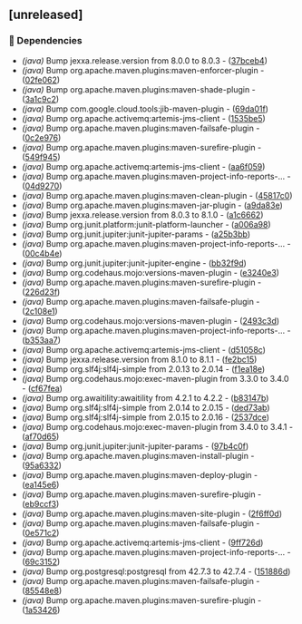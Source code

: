 ## [unreleased]

### 🤖 Dependencies

- *(java)* Bump jexxa.release.version from 8.0.0 to 8.0.3 - ([37bceb4](https://github.com/jexxa-projects/MyJexxaProject/commit/37bceb4c421f6822a071f9f2abab749e6c779585))
- *(java)* Bump org.apache.maven.plugins:maven-enforcer-plugin - ([02fe062](https://github.com/jexxa-projects/MyJexxaProject/commit/02fe062d820150ea184f9df25de97984c781ae19))
- *(java)* Bump org.apache.maven.plugins:maven-shade-plugin - ([3a1c9c2](https://github.com/jexxa-projects/MyJexxaProject/commit/3a1c9c28110a3c7c1d065fb6ae3d3b6a9e13ff4e))
- *(java)* Bump com.google.cloud.tools:jib-maven-plugin - ([69da01f](https://github.com/jexxa-projects/MyJexxaProject/commit/69da01f8d61c633d496ecf0562bf696db5d89216))
- *(java)* Bump org.apache.activemq:artemis-jms-client - ([1535be5](https://github.com/jexxa-projects/MyJexxaProject/commit/1535be5441d6999abe517c0874681cefab561bf5))
- *(java)* Bump org.apache.maven.plugins:maven-failsafe-plugin - ([0c2e976](https://github.com/jexxa-projects/MyJexxaProject/commit/0c2e976cfb5ae117e38ea7f2a87ed13d3fd4546b))
- *(java)* Bump org.apache.maven.plugins:maven-surefire-plugin - ([549f945](https://github.com/jexxa-projects/MyJexxaProject/commit/549f945c5affbfad621eec5f0e0635e2093f4088))
- *(java)* Bump org.apache.activemq:artemis-jms-client - ([aa6f059](https://github.com/jexxa-projects/MyJexxaProject/commit/aa6f059964ce0ea5de4ac75f379282ef4daa57d4))
- *(java)* Bump org.apache.maven.plugins:maven-project-info-reports-… - ([04d9270](https://github.com/jexxa-projects/MyJexxaProject/commit/04d9270f253bc89884aa2203bfa2424e9ae754a3))
- *(java)* Bump org.apache.maven.plugins:maven-clean-plugin - ([45817c0](https://github.com/jexxa-projects/MyJexxaProject/commit/45817c0deadd3d2775a7caa8ba47ddc6feddc73c))
- *(java)* Bump org.apache.maven.plugins:maven-jar-plugin - ([a9da83e](https://github.com/jexxa-projects/MyJexxaProject/commit/a9da83e247f2566030495333d9299e1a58e45b70))
- *(java)* Bump jexxa.release.version from 8.0.3 to 8.1.0 - ([a1c6662](https://github.com/jexxa-projects/MyJexxaProject/commit/a1c666261fff516571a71c2180743c36e07ee8ee))
- *(java)* Bump org.junit.platform:junit-platform-launcher - ([a006a98](https://github.com/jexxa-projects/MyJexxaProject/commit/a006a987404464f00032b9318b1c6916ed4298ed))
- *(java)* Bump org.junit.jupiter:junit-jupiter-params - ([a25b3bb](https://github.com/jexxa-projects/MyJexxaProject/commit/a25b3bb43faeaa99bc77910f452bb685b3c0a67e))
- *(java)* Bump org.apache.maven.plugins:maven-project-info-reports-… - ([00c4b4e](https://github.com/jexxa-projects/MyJexxaProject/commit/00c4b4e3a0b7b029949d87c621231f8c4a5a04b8))
- *(java)* Bump org.junit.jupiter:junit-jupiter-engine - ([bb32f9d](https://github.com/jexxa-projects/MyJexxaProject/commit/bb32f9d3178427f5289185f3c4a746dda30001a6))
- *(java)* Bump org.codehaus.mojo:versions-maven-plugin - ([e3240e3](https://github.com/jexxa-projects/MyJexxaProject/commit/e3240e38fcf5b75f5217e41c9cd7385801623f7c))
- *(java)* Bump org.apache.maven.plugins:maven-surefire-plugin - ([226d23f](https://github.com/jexxa-projects/MyJexxaProject/commit/226d23f6aecbd025513f90562f8f138479e77f29))
- *(java)* Bump org.apache.maven.plugins:maven-failsafe-plugin - ([2c108e1](https://github.com/jexxa-projects/MyJexxaProject/commit/2c108e19a9857ace3f2489e858d67866f8b95ab7))
- *(java)* Bump org.codehaus.mojo:versions-maven-plugin - ([2493c3d](https://github.com/jexxa-projects/MyJexxaProject/commit/2493c3d42d2212cb83eca4e5431b3e79a6099a0c))
- *(java)* Bump org.apache.maven.plugins:maven-project-info-reports-… - ([b353aa7](https://github.com/jexxa-projects/MyJexxaProject/commit/b353aa72652bac92a0663651b2eedd74cdf2b846))
- *(java)* Bump org.apache.activemq:artemis-jms-client - ([d51058c](https://github.com/jexxa-projects/MyJexxaProject/commit/d51058c7525aa782f219a145b19d8488c28b47d1))
- *(java)* Bump jexxa.release.version from 8.1.0 to 8.1.1 - ([fe2bc15](https://github.com/jexxa-projects/MyJexxaProject/commit/fe2bc153fa88260d450cea11a28aefd679f4f6dd))
- *(java)* Bump org.slf4j:slf4j-simple from 2.0.13 to 2.0.14 - ([f1ea18e](https://github.com/jexxa-projects/MyJexxaProject/commit/f1ea18ef729078e048463fcbeb67578c85491fc4))
- *(java)* Bump org.codehaus.mojo:exec-maven-plugin from 3.3.0 to 3.4.0 - ([cf67fea](https://github.com/jexxa-projects/MyJexxaProject/commit/cf67feac57ae8bf015c4006b3e662c2bb895c72b))
- *(java)* Bump org.awaitility:awaitility from 4.2.1 to 4.2.2 - ([b83147b](https://github.com/jexxa-projects/MyJexxaProject/commit/b83147bf6b30426ceba4dcef3cef7b48af698bf7))
- *(java)* Bump org.slf4j:slf4j-simple from 2.0.14 to 2.0.15 - ([ded73ab](https://github.com/jexxa-projects/MyJexxaProject/commit/ded73abd42180b7d807e5aded6d48e7c709e558f))
- *(java)* Bump org.slf4j:slf4j-simple from 2.0.15 to 2.0.16 - ([2537dce](https://github.com/jexxa-projects/MyJexxaProject/commit/2537dce5d1f5ae317d07d08e89ff40a64fee7c22))
- *(java)* Bump org.codehaus.mojo:exec-maven-plugin from 3.4.0 to 3.4.1 - ([af70d65](https://github.com/jexxa-projects/MyJexxaProject/commit/af70d651682dc4fc87b43abeadb7937c67ffb1e3))
- *(java)* Bump org.junit.jupiter:junit-jupiter-params - ([97b4c0f](https://github.com/jexxa-projects/MyJexxaProject/commit/97b4c0f40bdf667d95c47be692981a8ac9058d5d))
- *(java)* Bump org.apache.maven.plugins:maven-install-plugin - ([95a6332](https://github.com/jexxa-projects/MyJexxaProject/commit/95a63328940dc4b18540e63fcce948751b06732e))
- *(java)* Bump org.apache.maven.plugins:maven-deploy-plugin - ([ea145e6](https://github.com/jexxa-projects/MyJexxaProject/commit/ea145e642a37ff4af9e87dc9296c038d22671685))
- *(java)* Bump org.apache.maven.plugins:maven-surefire-plugin - ([eb9ccf3](https://github.com/jexxa-projects/MyJexxaProject/commit/eb9ccf308a9d1b427a30dce90f06d82e4bed6a4e))
- *(java)* Bump org.apache.maven.plugins:maven-site-plugin - ([2f6ff0d](https://github.com/jexxa-projects/MyJexxaProject/commit/2f6ff0d060a8283001444cc4cbdd3849aa08957f))
- *(java)* Bump org.apache.maven.plugins:maven-failsafe-plugin - ([0e571c2](https://github.com/jexxa-projects/MyJexxaProject/commit/0e571c2c0493343fdd1a97bdefc027e9d210c8de))
- *(java)* Bump org.apache.activemq:artemis-jms-client - ([9ff726d](https://github.com/jexxa-projects/MyJexxaProject/commit/9ff726daf3bd1533238127fd0f9d70cf52a44b7d))
- *(java)* Bump org.apache.maven.plugins:maven-project-info-reports-… - ([69c3152](https://github.com/jexxa-projects/MyJexxaProject/commit/69c31522d5ce7b68369fb36fb0c32c78d7dca29c))
- *(java)* Bump org.postgresql:postgresql from 42.7.3 to 42.7.4 - ([151886d](https://github.com/jexxa-projects/MyJexxaProject/commit/151886d1a0c1a193b0a5b2fc7e914fd56baffaef))
- *(java)* Bump org.apache.maven.plugins:maven-failsafe-plugin - ([85548e8](https://github.com/jexxa-projects/MyJexxaProject/commit/85548e8aecef2ea447a767b2d5cd0600f7f03b05))
- *(java)* Bump org.apache.maven.plugins:maven-surefire-plugin - ([1a53426](https://github.com/jexxa-projects/MyJexxaProject/commit/1a534262311d670eaece792896668df0ae42662e))

<!-- generated by git-cliff -->
